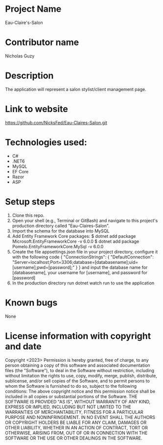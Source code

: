 # Project Name
Eau-Claire's-Salon
# Contributor name
Nicholas Guzy
# Description
The application will represent a salon stylist/client management page. 
# Link to website
https://github.com/NicksFed/Eau-Claires-Salon.git
# Technologies used:
* C#
* .NET6
* MySQL
* EF Core
* Razor
* ASP
# Setup steps
1. Clone this repo.
2. Open your shell (e.g., Terminal or GitBash) and navigate to this project's production directory called "Eau-Claires-Salon". 
3. Import the schema for the database into MySQL
4. Add Entity Framework Core packages: $ dotnet add package Microsoft.EntityFrameworkCore -v 6.0.0 
                                       $ dotnet add package Pomelo.EntityFrameworkCore.MySql -v 6.0.0
5. Create the file appsettings.json file in your project directory, configure it with the following code
{
  "ConnectionStrings": {
    "DefaultConnection": "Server=localhost;Port=3306;database=[databasename];uid=[username];pwd=[password];"
  }
} 
and input the database name for [databasename], your username for [username], and password for [password]
6. In the production directory run dotnet watch run to use the application
# Known bugs
None
# License information with copyright and date
Copyright <2023> <Nicholas Guzy>
Permission is hereby granted, free of charge, to any person obtaining a copy of this software and associated documentation files (the "Software"), to deal in the Software without restriction, including without limitation the rights to use, copy, modify, merge, publish, distribute, sublicense, and/or sell copies of the Software, and to permit persons to whom the Software is furnished to do so, subject to the following conditions:
The above copyright notice and this permission notice shall be included in all copies or substantial portions of the Software.
THE SOFTWARE IS PROVIDED "AS IS", WITHOUT WARRANTY OF ANY KIND, EXPRESS OR IMPLIED, INCLUDING BUT NOT LIMITED TO THE WARRANTIES OF MERCHANTABILITY, FITNESS FOR A PARTICULAR PURPOSE AND NONINFRINGEMENT. IN NO EVENT SHALL THE AUTHORS OR COPYRIGHT HOLDERS BE LIABLE FOR ANY CLAIM, DAMAGES OR OTHER LIABILITY, WHETHER IN AN ACTION OF CONTRACT, TORT OR OTHERWISE, ARISING FROM, OUT OF OR IN CONNECTION WITH THE SOFTWARE OR THE USE OR OTHER DEALINGS IN THE SOFTWARE.